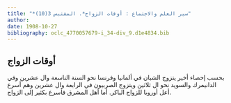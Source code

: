 ```yaml
---
title: "*سير العلم والاجتماع : أوقات الزواج*. المقتبس 3(10)"
author: 
date: 1908-10-27
bibliography: oclc_4770057679-i_34-div_9.d1e4834.bib
---
```




##  أوقات الزواج 


 بحسب إحصاء أخير يتزوج الشبان في ألمانيا وفرنسا نحو السنة التاسعة وال  عشرين  وفي الدانيمرك والسويد نحو ال  ثلاثين  ويتزوج الصربيون في الرابعة وال  عشرين  وهم أسرع أعل أوروبا للزواج الباكر. أما أهل المشرق فأسرع بكثير إلى الزواج. 
